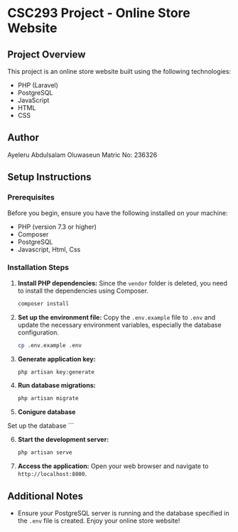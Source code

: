 # CSC293 Project - Online Store Website

## Project Overview
This project is an online store website built using the following technologies:
- PHP (Laravel)
- PostgreSQL
- JavaScript
- HTML
- CSS

## Author
Ayeleru Abdulsalam Oluwaseun
Matric No: 236326

## Setup Instructions

### Prerequisites
Before you begin, ensure you have the following installed on your machine:
- PHP (version 7.3 or higher)
- Composer
- PostgreSQL
- Javascript, Html, Css
### Installation Steps


1. **Install PHP dependencies:**
    Since the `vendor` folder is deleted, you need to install the dependencies using Composer.
    ```bash
    composer install
    ```


2. **Set up the environment file:**
    Copy the `.env.example` file to `.env` and update the necessary environment variables, especially the database configuration.
    ```bash
    cp .env.example .env
    ```

3. **Generate application key:**
    ```bash
    php artisan key:generate
    ```

4. **Run database migrations:**
    ```bash
    php artisan migrate
    ```

5. **Conigure database**

Set up the database ```

6. **Start the development server:**
    ```bash
    php artisan serve
    ```

7. **Access the application:**
     Open your web browser and navigate to `http://localhost:8000`.

## Additional Notes
- Ensure your PostgreSQL server is running and the database specified in the `.env` file is created.
Enjoy your online store website!